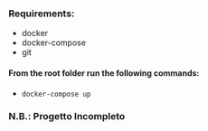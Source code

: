 
###  Requirements:
- docker
- docker-compose
- git

#### From the root folder run the following commands:
- `docker-compose up`



### N.B.: Progetto Incompleto
